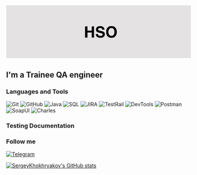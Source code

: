 [![Header](https://github.com/SergeyKhokhryakov/SergeyKhokhryakov/blob/main/assets/header.jpeg)]()

## I'm a Trainee QA engineer
<!---
## My CV
-->
### Languages and Tools
![Git](https://img.shields.io/badge/-git-black?style=for-the-badge&logo=git&logoColor=FF4500)
![GitHub](https://img.shields.io/badge/-github-black?style=for-the-badge&logo=github&logoColor=ADD8E6)
![Java](https://img.shields.io/badge/-java-black?style=for-the-badge&logo=java&logoColor=white)
![SQL](https://img.shields.io/badge/-sql-black?style=for-the-badge&logo=mysql&logoColor=white)
![JIRA](https://img.shields.io/badge/-jira-black?style=for-the-badge&logo=jira&logoColor=00648B)
![TestRail](https://img.shields.io/badge/-testrail-black?style=for-the-badge&logo=testrail&logoColor=00648B)
![DevTools](https://img.shields.io/badge/-devtools-black?style=for-the-badge&logo=devtools&logoColor=00648B)
![Postman](https://img.shields.io/badge/-postman-black?style=for-the-badge&logo=postman&logoColor=FF6C37)
![SoapUI](https://img.shields.io/badge/-soapui-black?style=for-the-badge&logo=soapui&logoColor=FF6C37)
![Charles](https://img.shields.io/badge/-charles-black?style=for-the-badge&logo=charles&logoColor=FF6C37)
<!---
![Swagger](https://img.shields.io/badge/-swagger-black?style=for-the-badge&logo=swagger&logoColor=Lime)

<img src="https://img.shields.io/badge/Selenium-E0FFFF?style=for-the-badge&logo=Selenium&logoColor=43B02A"/>
<img src="https://img.shields.io/badge/IntelliJ IDEA-FFFF00?style=for-the-badge&logo=IntelliJ IDEA&logoColor=black"/>
-->

### Testing Documentation
<!---
Доработать репозитории
- [Checklists](https://github.com/SergeyKhokhryakov/Checklists)
- [Test-Suites and Test-Cases](https://github.com/SergeyKhokhryav/Test-Cases)
- [Bug-Reports](https://github.com/SergeyKhokhryav/Bug-Reports)
- [SQL Queries](https://github.com/SergeyKhokhryav/SQL)
- [Postman Collections](https://github.com/SergeyKhokhryav/Postman)

-->

### Follow me
[![Telegram](https://img.shields.io/badge/-telegram-black?style=for-the-badge&logo=telegram&logoColor=blue)](https://t.me/hso372)

[![SergeyKhokhryakov's GitHub stats](https://github-readme-stats.vercel.app/api?username=SergeyKhokhryakov&show_icons=true&theme=cobalt&hide=issues,contribs)](https://github.com/anuraghazra/github-readme-stats)
<!---
Доработать/разобраться
[![Readme Card](https://github-readme-stats.vercel.app/api/pin/?username=SergeyKhokhryakov&repo=github-readme-stats&theme=blueberry)](https://github.com/anuraghazra/github-readme-stats)
-->
